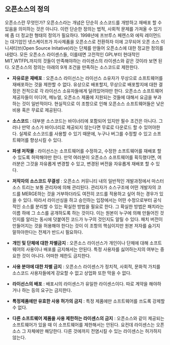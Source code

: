 ## 오픈소스의 정의

오픈소스란 무엇인가? 오픈소스라는 개념은 단순히 소스코드를 개방하고 재배포 할 수 있음을 의미하는 것은 아니다. 이런 단순한 정의는 법적, 사회적 문제를 가져올 수 있기에 좀 더 정교한 형태의 정의가 필요하다. 1998년에 프브루스 페렌스와 에릭 레이먼드는 대기업인 넷스케이프가 자사제품을 오픈소스로 전환하자 이에 고무되어 오픈 소스 이니셔티브\(Open Source Initative\)라는 단체를 만들어 오픈소스에 대한 정교한 정의를 내렸다. 모든 오픈소스 라이센스들, 이를테면 고전적인 GPL부터 현대적인 MIT,WTFPL까지의 것들이 만족해야하는 라이센스의 라이센스와 같은 것이라 보면 된다. 오픈소스의 정의는 아래의 9개 조건을 만족하는 소스코드로 제한한다.

* **자유로운 재배포** : 오픈소스 라이선스는 라이선스 소유자가 무상으로 소프트웨어를 재배포하는 것을 제한할 수 없다. 유상으로 배포할지, 무상으로 배포할지에 대한 결정은 전적으로 각 라이선스 소유자들에게 달려있어야만 한다. 오픈소스 소프트웨어 제공자들이 미디어, 메뉴얼, 오픈소스 제품에 지원되는 것들에 대해서 요금을 부과하는 것이 일반적이다. 현실적으로 이 조항으로 인해 오픈소스 소프트웨어들은 낮은 비용 혹은 무료로 제공된다.

* **소스코드** : 대부분 소스코드는 바이너리에 포함되어 있지만 필수 조건은 아니다. 그러나 만약 소스가 바이너리로 제공되지 않는다면 무료로 다운로드 할 수 있어야한다. 실제로 소스코드를 사용할 수 있기 때문에, 누구나 버그를 수정할 수 있고 소프트웨어를 향상시킬 수 있다.

* **파생 저작물** : 라이선스는 소프트웨어를 수정하고, 수정한 소프트웨어를 재배포 할 수 있도록 허락해야만 한다. 만약 여러분이 오픈소스 소프트웨어를 획득했다면, 여러분은 그것을 자유롭게 변경할 수 있고, 변경된 버전을 자유롭게 재배포 할 수 있다.

* **저작자의 소스코드 무결성** : 오픈소스 커뮤니티 내의 일반적인 개발과정에서 마스터 소스 트리는 보통 관리자에 의해 관리된다. 관리자가 소스구조에 어떤 개발자의 코드를 MERGE하는 것을 거부하더라도 여전히 코드를 적용하고 싶어 하는 경우가 있을 수 있다. 따라서 라이선싱을 하고 승인하는 입장에서는 어떤 수정으로부터 공식적인 소스를 분리할 수 있는 확실한 방법을 필요로 한다. 그 확실한 방법은 패치라는 이름 하에 그 소스를 공개하도록 하는 것이다. 이는 원본이 누구에 의해 만들어진 것인지를 알리는 동시에 덧붙여진 코드가 누구의 것인지도 알릴 수 있다. 패치 버전이 만들어지는 것을 허용해야 한다는 것이 이 조항의 핵심이지만 원본 저자를 숨기지 말하야한다는 전제가 반드시 필요하다.

* **개인 및 단체에 대한 차별금지** : 오픈소스 라이선스가 개인이나 단체에 대해 소프트웨어의 사용이나 배포를 금지해서는 안된다. 특정 사용자를 싫어하는지의 여부는 중요한 것이 아니다. 어떠한 제한도 금지한다.

* **사용 분야에 대한 차별 금지** : 오픈소스 라이센스가 정치적, 사회적, 문화적 가치를 소스코드 사용자들에게 강요할 수 없고 상업화 또한 막을 수 없다.

* **라이선스의 배포** : 배포시의 라이센스가 유일한 라이센스이다. 따로 계약을 해야하거나 하는 등의 요구는 금지한다.

* **특정제품에만 유효한 사용 허가의 금지** : 특정 제품에만 소프트웨어를 쓰도록 강제할 수 없다.

* **다른 소프트웨어 제품을 사용 제한하는 라이센스의 금지** : 오픈소스와 같이 제공되는 소프트웨어가 있을 때 이 소프트웨어를 제한해서는 안된다. 요컨데 라이센스는 오픈소스 그 자체에만 해당한다. 다른 것에까지 전염시킬 수 있는 라이센스는 허가하지 않는다.



